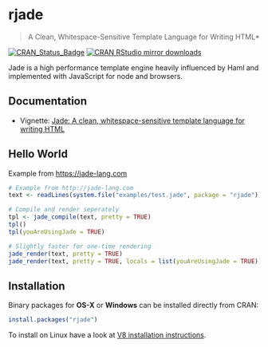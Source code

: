 # rjade

> A Clean, Whitespace-Sensitive Template Language for Writing HTML*

[![CRAN_Status_Badge](http://www.r-pkg.org/badges/version/rjade)](https://cran.r-project.org/package=rjade)
[![CRAN RStudio mirror downloads](http://cranlogs.r-pkg.org/badges/rjade)](https://cran.r-project.org/web/packages/rjade/index.html)

Jade is a high performance template engine heavily influenced by
Haml and implemented with JavaScript for node and browsers.
  
## Documentation

- Vignette: [Jade: A clean, whitespace-sensitive template language for writing HTML](https://cran.r-project.org/web/packages/rjade/vignettes/intro.html)

## Hello World

Example from https://jade-lang.com

```r
# Example from http://jade-lang.com
text <- readLines(system.file("examples/test.jade", package = "rjade"))

# Compile and render seperately
tpl <- jade_compile(text, pretty = TRUE)
tpl()
tpl(youAreUsingJade = TRUE)

# Slightly faster for one-time rendering
jade_render(text, pretty = TRUE)
jade_render(text, pretty = TRUE, locals = list(youAreUsingJade = TRUE))
```

## Installation

Binary packages for __OS-X__ or __Windows__ can be installed directly from CRAN:

```r
install.packages("rjade")
```

To install on Linux have a look at [V8 installation instructions](https://github.com/jeroen/v8#installation).
